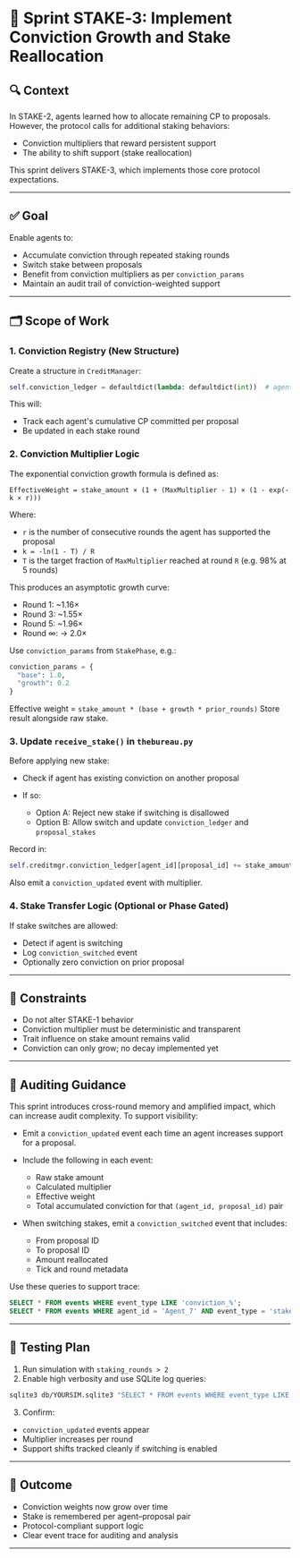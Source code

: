 # 📍 Sprint STAKE‑3: Implement Conviction Growth and Stake Reallocation

## 🔍 Context

In STAKE-2, agents learned how to allocate remaining CP to proposals. However, the protocol calls for additional staking behaviors:

* Conviction multipliers that reward persistent support
* The ability to shift support (stake reallocation)

This sprint delivers STAKE-3, which implements those core protocol expectations.

---

## ✅ Goal

Enable agents to:

* Accumulate conviction through repeated staking rounds
* Switch stake between proposals
* Benefit from conviction multipliers as per `conviction_params`
* Maintain an audit trail of conviction-weighted support

---

## 🗂️ Scope of Work

### 1. Conviction Registry (New Structure)

Create a structure in `CreditManager`:

```python
self.conviction_ledger = defaultdict(lambda: defaultdict(int))  # agent_id -> proposal_id -> accumulated stake
```

This will:

* Track each agent's cumulative CP committed per proposal
* Be updated in each stake round

### 2. Conviction Multiplier Logic

The exponential conviction growth formula is defined as:

```
EffectiveWeight = stake_amount × (1 + (MaxMultiplier - 1) × (1 - exp(-k × r)))
```

Where:

* `r` is the number of consecutive rounds the agent has supported the proposal
* `k = -ln(1 - T) / R`
* `T` is the target fraction of `MaxMultiplier` reached at round `R` (e.g. 98% at 5 rounds)

This produces an asymptotic growth curve:

* Round 1: \~1.16×
* Round 3: \~1.55×
* Round 5: \~1.96×
* Round ∞: → 2.0×

Use `conviction_params` from `StakePhase`, e.g.:

```python
conviction_params = {
  "base": 1.0,
  "growth": 0.2
}
```

Effective weight = `stake_amount * (base + growth * prior_rounds)`
Store result alongside raw stake.

### 3. Update `receive_stake()` in `thebureau.py`

Before applying new stake:

* Check if agent has existing conviction on another proposal
* If so:

  * Option A: Reject new stake if switching is disallowed
  * Option B: Allow switch and update `conviction_ledger` and `proposal_stakes`

Record in:

```python
self.creditmgr.conviction_ledger[agent_id][proposal_id] += stake_amount
```

Also emit a `conviction_updated` event with multiplier.

### 4. Stake Transfer Logic (Optional or Phase Gated)

If stake switches are allowed:

* Detect if agent is switching
* Log `conviction_switched` event
* Optionally zero conviction on prior proposal

---

## 🥺 Constraints

* Do not alter STAKE-1 behavior
* Conviction multiplier must be deterministic and transparent
* Trait influence on stake amount remains valid
* Conviction can only grow; no decay implemented yet

---

## 🔎 Auditing Guidance

This sprint introduces cross-round memory and amplified impact, which can increase audit complexity. To support visibility:

* Emit a `conviction_updated` event each time an agent increases support for a proposal.

* Include the following in each event:

  * Raw stake amount
  * Calculated multiplier
  * Effective weight
  * Total accumulated conviction for that `(agent_id, proposal_id)` pair

* When switching stakes, emit a `conviction_switched` event that includes:

  * From proposal ID
  * To proposal ID
  * Amount reallocated
  * Tick and round metadata

Use these queries to support trace:

```sql
SELECT * FROM events WHERE event_type LIKE 'conviction_%';
SELECT * FROM events WHERE agent_id = 'Agent_7' AND event_type = 'stake_recorded';
```

---

## 🤔 Testing Plan

1. Run simulation with `staking_rounds > 2`
2. Enable high verbosity and use SQLite log queries:

```bash
sqlite3 db/YOURSIM.sqlite3 "SELECT * FROM events WHERE event_type LIKE 'conviction%';"
```

3. Confirm:

* `conviction_updated` events appear
* Multiplier increases per round
* Support shifts tracked cleanly if switching is enabled

---

## 📌 Outcome

* Conviction weights now grow over time
* Stake is remembered per agent–proposal pair
* Protocol-compliant support logic
* Clear event trace for auditing and analysis

---
